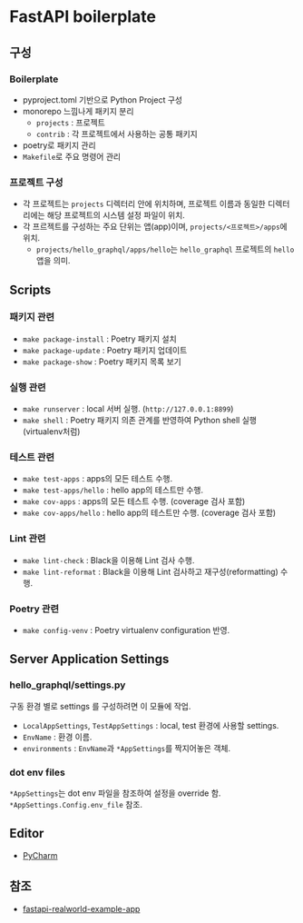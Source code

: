 FastAPI boilerplate
=====================

구성
-----

### Boilerplate

- pyproject.toml 기반으로 Python Project 구성
- monorepo 느낌나게 패키지 분리
  - `projects` : 프로젝트 
  - `contrib` :  각 프로젝트에서 사용하는 공통 패키지
- poetry로 패키지 관리
- `Makefile`로 주요 명령어 관리


### 프로젝트 구성

- 각 프로젝트는 `projects` 디렉터리 안에 위치하며, 프로젝트 이름과 동일한 디렉터리에는 해당 프로젝트의 시스템 설정 파일이 위치.
- 각 프르젝트를 구성하는 주요 단위는 앱(app)이며, `projects/<프로젝트>/apps`에 위치.
  - `projects/hello_graphql/apps/hello`는 `hello_graphql` 프로젝트의 `hello` 앱을 의미.


Scripts
--------

### 패키지 관련

- `make package-install` : Poetry 패키지 설치
- `make package-update` : Poetry 패키지 업데이트
- `make package-show` : Poetry 패키지 목록 보기

### 실행 관련

- `make runserver` : local 서버 실행. (`http://127.0.0.1:8899`)
- `make shell` : Poetry 패키지 의존 관계를 반영하여 Python shell 실행 (virtualenv처럼)

### 테스트 관련

- `make test-apps` : apps의 모든 테스트 수행.
- `make test-apps/hello` : hello app의 테스트만 수행.
- `make cov-apps` : apps의 모든 테스트 수행. (coverage 검사 포함)
- `make cov-apps/hello` : hello app의 테스트만 수행. (coverage 검사 포함)

### Lint 관련

- `make lint-check` : Black을 이용해 Lint 검사 수행.
- `make lint-reformat` : Black을 이용해 Lint 검사하고 재구성(reformatting) 수행.

### Poetry 관련

- `make config-venv` : Poetry virtualenv configuration 반영.


Server Application Settings
---------------------------

### hello_graphql/settings.py

구동 환경 별로 settings 를 구성하려면 이 모듈에 작업.

- `LocalAppSettings`, `TestAppSettings` : local, test 환경에 사용할 settings.
- `EnvName` : 환경 이름.
- `environments` : `EnvName`과 `*AppSettings`를 짝지어놓은 객체.


### dot env files

`*AppSettings`는 dot env 파일을 참조하여 설정을 override 함. `*AppSettings.Config.env_file` 참조.


Editor
-------

- [PyCharm](https://www.jetbrains.com/help/pycharm/poetry.html)

참조
-----

- [fastapi-realworld-example-app](https://github.com/nsidnev/fastapi-realworld-example-app)
